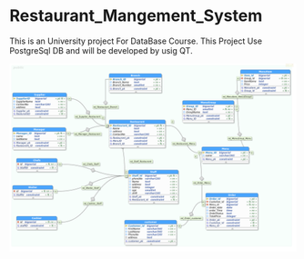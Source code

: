 # Restaurant_Mangement_System

This is an University project For DataBase Course.
This Project Use PostgreSql DB and will be developed by usig QT.


![out put](Database/restaurant.png)
